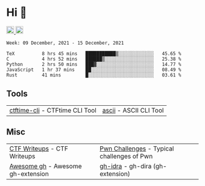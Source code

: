 # Hi 👋
<p align="left"> 
  <a href="http://twitter.com/yu1hpa">
    <img height="20" src="https://img.shields.io/twitter/follow/yu1hpa?label=Twitter&logo=twitter&style=flat" />
  <a href="https://github.com/yu1hpa">
    <img height="20" src="https://img.shields.io/github/followers/yu1hpa?label=follow&logo=github&style=flat" />
  </a>
</p>
  
<!--START_SECTION:waka-->
```text
Week: 09 December, 2021 - 15 December, 2021

TeX          8 hrs 45 mins   ███████████▒░░░░░░░░░░░░░   45.65 % 
C            4 hrs 52 mins   ██████▒░░░░░░░░░░░░░░░░░░   25.38 % 
Python       2 hrs 50 mins   ███▓░░░░░░░░░░░░░░░░░░░░░   14.77 % 
JavaScript   1 hr 37 mins    ██░░░░░░░░░░░░░░░░░░░░░░░   08.49 % 
Rust         41 mins         █░░░░░░░░░░░░░░░░░░░░░░░░   03.61 % 
```
<!--END_SECTION:waka-->

## Tools

|                                                                       |                                                         |
|-----------------------------------------------------------------------|---------------------------------------------------------|
|[ctftime-cli](https://github.com/yu1hpa/ctftime-cli) - CTFtime CLI Tool|[ascii](https://github.com/yu1hpa/ascii) - ASCII CLI Tool|

## Misc
|                                                                         |                                                                                      |
|-------------------------------------------------------------------------|--------------------------------------------------------------------------------------|
|[CTF Writeups](https://github.com/yu1hpa/ctf-writeups) - CTF Writeups    |[Pwn Challenges](https://github.com/yu1hpa/pwn-challenges) - Typical challenges of Pwn|
|[Awesome gh](https://github.com/yu1hpa/awesome-gh) - Awesome gh-extension|[gh-idra](https://github.com/yu1hpa/gh-idra) - gh-dira (gh-extension)                 |
